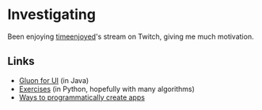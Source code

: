 # Investigating
Been enjoying [timeenjoyed](https://www.twitch.tv/timeenjoyed)'s stream on Twitch, giving me much motivation.

## Links
- [Gluon for UI](https://docs.gluonhq.com/) (in Java)
- [Exercises](https://exercism.org/tracks/python) (in Python, hopefully with many algorithms)
- [Ways to programmatically create apps](https://www.imagine.ai/)


